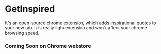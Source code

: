 # GetInspired
It's an open-source chrome extension, which adds inspirational quotes to your new tab. It is really light extension and won't affect your chrome browsing speed.

### Coming Soon on Chrome webstore
